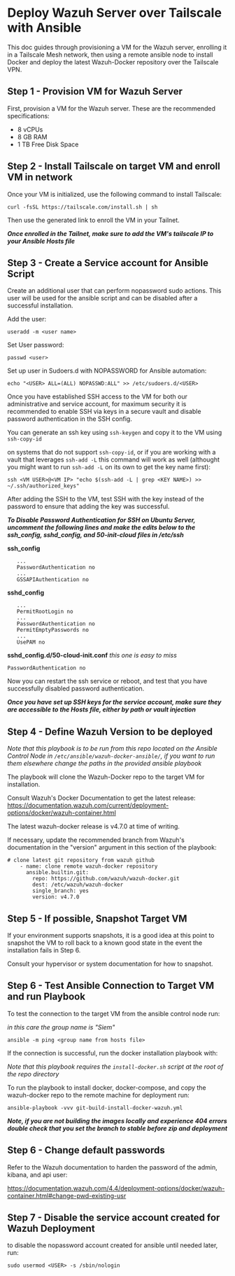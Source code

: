 
# Deploy Wazuh Server over Tailscale with Ansible

This doc guides through provisioning a VM for the Wazuh server, enrolling it in a Tailscale Mesh network, then using a remote ansible node to install Docker and deploy the latest Wazuh-Docker repository over the Tailscale VPN.

## Step 1 - Provision VM for Wazuh Server

First, provision a VM for the Wazuh server. These are the recommended specifications:

- 8 vCPUs
- 8 GB RAM
- 1 TB Free Disk Space

## Step 2 - Install Tailscale on target VM and enroll VM in network

Once your VM is initialized, use the following command to install Tailscale:

`curl -fsSL https://tailscale.com/install.sh | sh`

Then use the generated link to enroll the VM in your Tailnet.

***Once enrolled in the Tailnet, make sure to add the VM's tailscale IP to your Ansible Hosts file***

## Step 3 - Create a Service account for Ansible Script

Create an additional user that can perform nopassword sudo actions. This user will be used for the ansible script and can be disabled after a successful installation.

Add the user:

```
useradd -m <user name>
```

Set User password:

```
passwd <user>
```

Set up user in Sudoers.d with NOPASSWORD for Ansible automation:

```
echo "<USER> ALL=(ALL) NOPASSWD:ALL" >> /etc/sudoers.d/<USER>
```

Once you have established SSH access to the VM for both our administrative and service account, for maximum security it is recommended to enable SSH via keys in a secure vault and disable password authentication in the SSH config.

You can generate an ssh key using `ssh-keygen` and copy it to the VM using `ssh-copy-id`

on systems that do not support `ssh-copy-id`, or if you are working with a vault that leverages `ssh-add -L` this command will work as well (althought you might want to run `ssh-add -L` on its own to get the key name first):

```
ssh <VM USER>@<VM IP> "echo $(ssh-add -L | grep <KEY NAME>) >> ~/.ssh/authorized_keys"
```

After adding the SSH to the VM, test SSH with the key instead of the password to ensure that adding the key was successful.

***To Disable Password Authentication for SSH on Ubuntu Server, uncomment the following lines and make the edits below to the ssh_config, sshd_config, and 50-init-cloud files in /etc/ssh***

**ssh_config**

```
   ...
   PasswordAuthentication no
   ...
   GSSAPIAuthentication no
```

**sshd_config**

```
   ...
   PermitRootLogin no
   ...
   PasswordAuthentication no
   PermitEmptyPasswords no
   ...
   UsePAM no
```

**sshd_config.d/50-cloud-init.conf**  *this one is easy to miss*

```
PasswordAuthentication no
```

Now you can restart the ssh service or reboot, and test that you have successfully disabled password authentication. 

***Once you have set up SSH keys for the service account, make sure they are accessible to the Hosts file, either by path or vault injection***
## Step 4 - Define Wazuh Version to be deployed

*Note that this playbook is to be run from this repo located on the Ansible Control Node in `/etc/ansible/wazuh-docker-ansible/`, if you want to run them elsewhere change the paths in the provided ansible playbook*

The playbook will clone the Wazuh-Docker repo to the target VM for installation. 

Consult Wazuh's Docker Documentation to get the latest release: https://documentation.wazuh.com/current/deployment-options/docker/wazuh-container.html

The latest wazuh-docker release is v4.7.0 at time of writing.

If necessary, update the recommended branch from Wazuh's documentation in the "version" argument in this section of the playbook:

```
# clone latest git repository from wazuh github
    - name: clone remote wazuh-docker repository
      ansible.builtin.git:
        repo: https://github.com/wazuh/wazuh-docker.git
        dest: /etc/wazuh/wazuh-docker
        single_branch: yes
        version: v4.7.0
```
## Step 5 - If possible, Snapshot Target VM 

If your environment supports snapshots, it is a good idea at this point to snapshot the VM to roll back to a known good state in the event the installation fails in Step 6.

Consult your hypervisor or system documentation for how to snapshot.
## Step 6 - Test Ansible Connection to Target VM and run Playbook

To test the connection to the target VM from the ansible control node run:

*in this care the group name is "Siem"*

```
ansible -m ping <group name from hosts file>
```

If the connection is successful, run the docker installation playbook with:

*Note that this playbook requires the `install-docker.sh` script at the root of the repo directory*

To run the playbook to install docker, docker-compose, and copy the wazuh-docker repo to the remote machine for deployment run:

```
ansible-playbook -vvv git-build-install-docker-wazuh.yml
```

***Note, if you are not building the images locally and experience 404 errors double check that you set the branch to stable before zip and deployment***

## Step 6 - Change default passwords

Refer to the Wazuh documentation to harden the password of the admin, kibana, and api user:

https://documentation.wazuh.com/4.4/deployment-options/docker/wazuh-container.html#change-pwd-existing-usr
## Step 7 - Disable the service account created for Wazuh Deployment

to disable the nopassword account created for ansible until needed later, run:

```
sudo usermod <USER> -s /sbin/nologin
```



